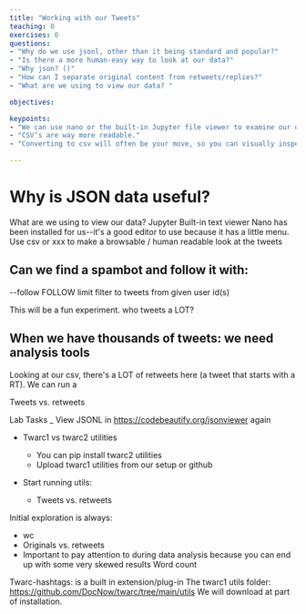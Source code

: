 ```yaml
---
title: "Working with our Tweets"
teaching: 0
exercises: 0
questions:
- "Why do we use jsonl, other than it being standard and popular?" 
- "Is there a more human-easy way to look at our data?"
- "Why json? ()"
- "How can I separate original content from retweets/replies?"
- "What are we using to view our data? "

objectives:

keypoints:
- "We can use nano or the built-in Jupyter file viewer to examine our data"
- "CSV’s are way more readable."
- "Converting to csv will often be your move, so you can visually inspect your data."

---
```


# Why is JSON data useful?

What are we using to view our data? 
Jupyter Built-in text viewer
Nano has been installed for us--it's a good editor to use because it has a little menu.
Use csv or xxx to make a browsable / human readable look at the tweets

## Can we find a spambot and follow it with:
--follow FOLLOW       limit filter to tweets from given user id(s)

This will be a fun experiment. who tweets a LOT?

## When we have thousands of tweets: we need analysis tools
Looking at our csv, there's a LOT of retweets here (a tweet
that starts with a RT). We can run a 

Tweets vs. retweets

Lab Tasks
_ View JSONL in https://codebeautify.org/jsonviewer again
- Twarc1 vs twarc2 utilities
  - You can pip install twarc2 utilities
  - Upload twarc1 utilities from our setup or github

- Start running utils:
  - Tweets vs. retweets

Initial exploration is always:
- wc
- Originals vs. retweets
- Important to pay attention to during data analysis because you can end up with some very skewed results
Word count


Twarc-hashtags: is a built in extension/plug-in
The twarc1 utils folder:
https://github.com/DocNow/twarc/tree/main/utils
We will download at part of installation.
